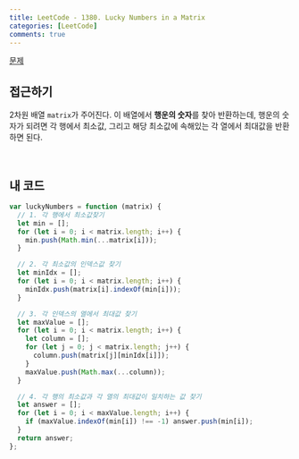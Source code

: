 ```yaml
---
title: LeetCode - 1380. Lucky Numbers in a Matrix
categories: [LeetCode]
comments: true
---
```


[문제](https://leetcode.com/problems/lucky-numbers-in-a-matrix/)

## 접근하기

2차원 배열 `matrix`가 주어진다. 이 배열에서 **행운의 숫자**를 찾아 반환하는데, 행운의 숫자가 되려면 각 행에서 최소값, 그리고 해당 최소값에 속해있는 각 열에서 최대값을 반환하면 된다.

<br>

## 내 코드

```js
var luckyNumbers = function (matrix) {
  // 1. 각 행에서 최소값찾기
  let min = [];
  for (let i = 0; i < matrix.length; i++) {
    min.push(Math.min(...matrix[i]));
  }

  // 2. 각 최소값의 인덱스값 찾기
  let minIdx = [];
  for (let i = 0; i < matrix.length; i++) {
    minIdx.push(matrix[i].indexOf(min[i]));
  }

  // 3. 각 인덱스의 열에서 최대값 찾기
  let maxValue = [];
  for (let i = 0; i < matrix.length; i++) {
    let column = [];
    for (let j = 0; j < matrix.length; j++) {
      column.push(matrix[j][minIdx[i]]);
    }
    maxValue.push(Math.max(...column));
  }

  // 4. 각 행의 최소값과 각 열의 최대값이 일치하는 값 찾기
  let answer = [];
  for (let i = 0; i < maxValue.length; i++) {
    if (maxValue.indexOf(min[i]) !== -1) answer.push(min[i]);
  }
  return answer;
};
```
